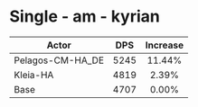 # Single - am - kyrian
| Actor | DPS | Increase |
|---|:---:|:---:|
|Pelagos-CM-HA_DE|5245|11.44%|
|Kleia-HA|4819|2.39%|
|Base|4707|0.00%|
